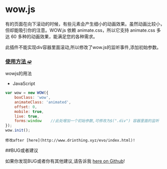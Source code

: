 # wow.js

有的页面在向下滚动的时候，有些元素会产生细小的动画效果。虽然动画比较小，但却能吸引你的注意。WOW.js 依赖 animate.css，所以它支持 animate.css 多达 60 多种的动画效果，能满足您的各种需求。

此插件不能实现div容器里面滚动,所以修改了wow.js的监听事件,添加初始参数。

### [使用方法 ➫](https://github.com/matthieua/WOW)

wowjs的用法

- JavaScript

```javascript
var wow = new WOW({
    boxClass: 'wow',
    animateClass: 'animated',
    offset: 0,
    mobile: true,
    live: true,
    forms:window    //此处增加一个初始参数,可修改为$(".div") 容器里面的监听 
});
wow.init();
```

```
修改after [here](http://www.drinthing.xyz/evo/index.html)!
```

##BUG或者建议

如果你发现BUG或者你有其他建议,请告诉我 [here on Github](https://github.com/LKCheng/wow.js)!



